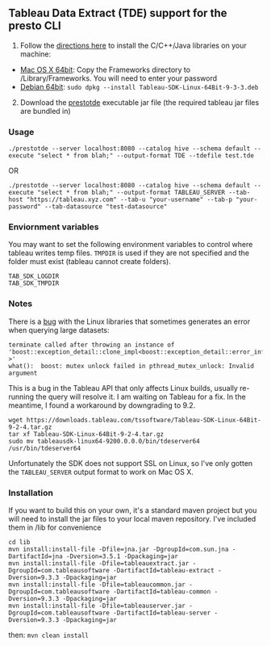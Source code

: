 ## Tableau Data Extract (TDE) support for the presto CLI

1. Follow the [directions here](https://onlinehelp.tableau.com/current/api/sdk/en-us/help.htm#SDK/tableau_sdk_installing.htm) to install the C/C++/Java libraries on your machine: 
  * [Mac OS X 64bit]: Copy the Frameworks directory to /Library/Frameworks.  You will need to enter your password 
  * [Debian 64bit]: `sudo dpkg --install Tableau-SDK-Linux-64Bit-9-3-3.deb` 
2. Download the [prestotde] executable jar file (the required tableau jar files are bundled in)

### Usage
```
./prestotde --server localhost:8080 --catalog hive --schema default --execute "select * from blah;" --output-format TDE --tdefile test.tde
``` 
OR  
```
./prestotde --server localhost:8080 --catalog hive --schema default --execute "select * from blah;" --output-format TABLEAU_SERVER --tab-host "https://tableau.xyz.com" --tab-u "your-username" --tab-p "your-password" --tab-datasource "test-datasource"
```

### Enviornment variables 
You may want to set the following environment variables to control where tableau writes temp files.  `TMPDIR` is used if they are not specified and the folder must exist (tableau cannot create folders).
```
TAB_SDK_LOGDIR
TAB_SDK_TMPDIR
```

### Notes

There is a [bug](https://community.tableau.com/thread/211263) with the Linux libraries that sometimes generates an error when querying large datasets:
```
terminate called after throwing an instance of 'boost::exception_detail::clone_impl<boost::exception_detail::error_info_injector<boost::lock_error> >'
what():  boost: mutex unlock failed in pthread_mutex_unlock: Invalid argument
```
This is a bug in the Tableau API that only affects Linux builds, usually re-running the query will resolve it.  I am waiting on Tableau for a fix.  In the meantime, I found a workaround by downgrading to 9.2. 
```
wget https://downloads.tableau.com/tssoftware/Tableau-SDK-Linux-64Bit-9-2-4.tar.gz
tar xf Tableau-SDK-Linux-64Bit-9-2-4.tar.gz 
sudo mv tableausdk-linux64-9200.0.0.0/bin/tdeserver64 /usr/bin/tdeserver64
```

Unfortunately the SDK does not support SSL on Linux, so I've only gotten the `TABLEAU_SERVER` output format to work on Mac OS X.

### Installation

If you want to build this on your own, it's a standard maven project but you will need to install the jar files to your local maven repository.  I've included them in /lib for convenience 
```
cd lib
mvn install:install-file -Dfile=jna.jar -DgroupId=com.sun.jna -DartifactId=jna -Dversion=3.5.1 -Dpackaging=jar
mvn install:install-file -Dfile=tableauextract.jar -DgroupId=com.tableausoftware -DartifactId=tableau-extract -Dversion=9.3.3 -Dpackaging=jar
mvn install:install-file -Dfile=tableaucommon.jar -DgroupId=com.tableausoftware -DartifactId=tableau-common -Dversion=9.3.3 -Dpackaging=jar
mvn install:install-file -Dfile=tableauserver.jar -DgroupId=com.tableausoftware -DartifactId=tableau-server -Dversion=9.3.3 -Dpackaging=jar
``` 
then: 
`mvn clean install`


[Mac OS X 64bit]: https://downloads.tableau.com/tssoftware/Tableau-SDK-9-3-3.dmg
[Debian 64bit]: https://downloads.tableau.com/tssoftware/Tableau-SDK-Linux-64Bit-9-3-3.deb
[prestotde]: https://github.com/Mark-Hayden/presto/blob/master/presto-cli/prestotde
